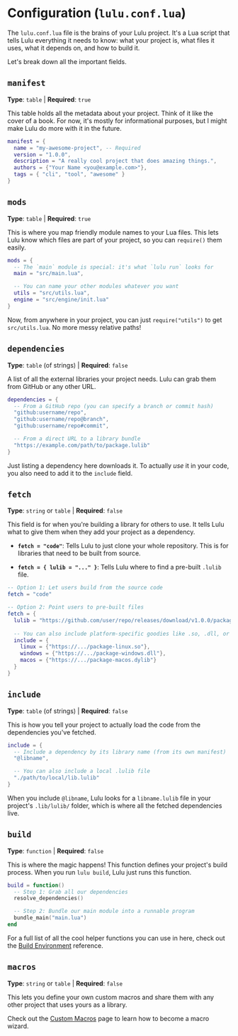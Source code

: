 # Configuration (`lulu.conf.lua`)

The `lulu.conf.lua` file is the brains of your Lulu project. It's a Lua script that tells Lulu everything it needs to know: what your project is, what files it uses, what it depends on, and how to build it.

Let's break down all the important fields.

## `manifest`

**Type**: `table` | **Required**: `true`

This table holds all the metadata about your project. Think of it like the cover of a book. For now, it's mostly for informational purposes, but I might make Lulu do more with it in the future.

```lua
manifest = {
  name = "my-awesome-project", -- Required
  version = "1.0.0",
  description = "A really cool project that does amazing things.",
  authors = {"Your Name <you@example.com>"},
  tags = { "cli", "tool", "awesome" }
}
```

## `mods`

**Type**: `table` | **Required**: `true`

This is where you map friendly module names to your Lua files. This lets Lulu know which files are part of your project, so you can `require()` them easily.

```lua
mods = {
  -- The `main` module is special: it's what `lulu run` looks for
  main = "src/main.lua",

  -- You can name your other modules whatever you want
  utils = "src/utils.lua",
  engine = "src/engine/init.lua"
}
```

Now, from anywhere in your project, you can just `require("utils")` to get `src/utils.lua`. No more messy relative paths!

## `dependencies`

**Type**: `table` (of strings) | **Required**: `false`

A list of all the external libraries your project needs. Lulu can grab them from GitHub or any other URL.

```lua
dependencies = {
  -- From a GitHub repo (you can specify a branch or commit hash)
  "github:username/repo",
  "github:username/repo@branch",
  "github:username/repo#commit",

  -- From a direct URL to a library bundle
  "https://example.com/path/to/package.lulib"
}
```

Just listing a dependency here downloads it. To actually *use* it in your code, you also need to add it to the `include` field.

## `fetch`

**Type**: `string` or `table` | **Required**: `false`

This field is for when you're building a library for others to use. It tells Lulu what to give them when they add your project as a dependency.

- **`fetch = "code"`**: Tells Lulu to just clone your whole repository. This is for libraries that need to be built from source.

- **`fetch = { lulib = "..." }`**: Tells Lulu where to find a pre-built `.lulib` file.

```lua
-- Option 1: Let users build from the source code
fetch = "code"

-- Option 2: Point users to pre-built files
fetch = {
  lulib = "https://github.com/user/repo/releases/download/v1.0.0/package.lulib",
  
  -- You can also include platform-specific goodies like .so, .dll, or .dylib files
  include = {
    linux = {"https://.../package-linux.so"},
    windows = {"https://.../package-windows.dll"},
    macos = {"https://.../package-macos.dylib"}
  }
}
```

## `include`

**Type**: `table` (of strings) | **Required**: `false`

This is how you tell your project to actually load the code from the dependencies you've fetched.

```lua
include = {
  -- Include a dependency by its library name (from its own manifest)
  "@libname",

  -- You can also include a local .lulib file
  "./path/to/local/lib.lulib"
}
```

When you include `@libname`, Lulu looks for a `libname.lulib` file in your project's `.lib/lulib/` folder, which is where all the fetched dependencies live.

## `build`

**Type**: `function` | **Required**: `false`

This is where the magic happens! This function defines your project's build process. When you run `lulu build`, Lulu just runs this function.

```lua
build = function()
  -- Step 1: Grab all our dependencies
  resolve_dependencies()

  -- Step 2: Bundle our main module into a runnable program
  bundle_main("main.lua")
end
```

For a full list of all the cool helper functions you can use in here, check out the [Build Environment](./build-environment.md) reference.

## `macros`

**Type**: `string` or `table` | **Required**: `false`

This lets you define your own custom macros and share them with any other project that uses yours as a library.

Check out the [Custom Macros](../macros/custom-macros.md) page to learn how to become a macro wizard.